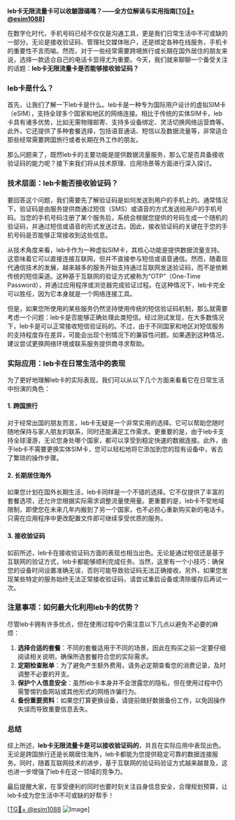 **leb卡无限流量卡可以收驗證碼嗎？——全方位解读与实用指南[[TG💪+ @esim1088](https://t.me/s/esim1088)]**

在数字化时代，手机号码已经不仅仅是沟通工具，更是我们日常生活中不可或缺的一部分。无论是接收验证码、管理社交媒体账户，还是绑定各种在线服务，手机卡的重要性不言而喻。然而，对于一些经常需要跨境旅行或长期在国外居住的朋友来说，选择一款适合自己的电话卡显得尤为重要。今天，我们就来聊聊一个备受关注的话题：**leb卡无限流量卡是否能够接收验证码？**

### leb卡是什么？

首先，让我们了解一下leb卡是什么。leb卡是一种专为国际用户设计的虚拟SIM卡（eSIM），支持全球多个国家和地区的网络连接。相比于传统的实体SIM卡，leb卡具有诸多优势，比如无需物理邮寄、支持多设备绑定、灵活切换网络运营商等。此外，它还提供了多种套餐选择，包括语音通话、短信以及数据流量等，非常适合那些经常需要跨国旅行或者长期在外工作的朋友。

那么问题来了，既然leb卡的主要功能是提供数据流量服务，那么它是否具备接收验证码的能力呢？接下来我们将从技术原理、应用场景等方面进行深入探讨。

### 技术层面：leb卡能否接收验证码？

要回答这个问题，我们需要先了解验证码是如何发送到用户的手机上的。通常情况下，验证码是由服务提供商通过短信（SMS）或语音的方式发送给用户的手机号码。当您的手机号码注册了某个服务后，系统会根据您提供的号码生成一个随机的验证码，并通过短信或语音的形式发送过去。因此，接收验证码的关键在于您的手机号码是否能够正常接收到这些信息。

从技术角度来看，leb卡作为一种虚拟SIM卡，其核心功能是提供数据流量支持。这意味着它可以直接连接互联网，但并不直接参与短信或语音通信。然而，随着现代通信技术的发展，越来越多的服务开始支持通过互联网发送验证码，而不是依赖传统的短信渠道。这种基于互联网的验证方式被称为“OTP”（One-Time Password），并通过应用程序或浏览器完成验证过程。在这种情况下，leb卡完全可以胜任，因为它本身就是一个网络连接工具。

但是，如果您所使用的某些服务仍然坚持使用传统的短信验证码机制，那么就需要考虑一个问题：leb卡是否能够正确处理此类短信。经过测试发现，在大多数情况下，leb卡是可以正常接收短信验证码的。不过，由于不同国家和地区对短信服务的支持程度存在差异，可能会出现个别情况下的兼容性问题。如果遇到这种情况，建议尝试更换网络环境或联系服务提供商寻求帮助。

### 实际应用：leb卡在日常生活中的表现

为了更好地理解leb卡的实际表现，我们可以从以下几个方面来看看它在日常生活中扮演的角色：

#### 1. 跨国旅行
对于经常出国的朋友而言，leb卡无疑是一个非常实用的选择。它可以帮助您随时随地保持与家人朋友的联系，同时还能满足工作需求。更重要的是，由于leb卡支持全球漫游，无论您身处哪个国家，都可以享受到稳定快速的数据连接。此外，由于leb卡不需要更换实体SIM卡，您可以轻松地将它添加到您的现有设备中，省去了繁琐的操作步骤。

#### 2. 长期居住海外
如果您计划在国外长期生活，leb卡同样是一个不错的选择。它不仅提供了丰富的套餐选项，还允许您根据实际需求调整流量使用量。更重要的是，leb卡不受地域限制，即使您在未来几年内搬到了另一个国家，也不必担心重新购买新的电话卡。只需在应用程序中更改配置文件即可继续享受优质的服务。

#### 3. 接收验证码
如前所述，leb卡在接收验证码方面的表现也相当出色。无论是通过短信还是基于互联网的验证方式，leb卡都能够顺利完成任务。当然，这里有一个小技巧：确保您的设备时间设置准确无误，否则可能导致验证码无法正确接收。另外，如果您发现某些特定的服务始终无法正常接收验证码，请尝试重启设备或清除缓存后再试一次。

### 注意事项：如何最大化利用leb卡的优势？

尽管leb卡拥有许多优点，但在使用过程中仍需注意以下几点以避免不必要的麻烦：

1. **选择合适的套餐**：不同的套餐适用于不同的场景，因此在购买之前一定要仔细阅读相关说明，确保所选套餐符合您的实际需求。
2. **定期检查账单**：为了避免产生额外费用，请务必定期查看您的消费记录，及时调整不必要的开支。
3. **保护个人信息安全**：虽然leb卡本身并不会泄露您的隐私，但在使用过程中仍需警惕钓鱼网站或其他形式的网络诈骗行为。
4. **备份重要资料**：如果您打算更换设备，请提前做好数据备份工作，以免因操作失误而导致重要信息丢失。

### 总结

综上所述，**leb卡无限流量卡是可以接收验证码的**，并且在实际应用中表现出色。无论是跨国旅行还是长期居住海外，leb卡都能为您提供稳定可靠的数据连接服务。同时，随着互联网技术的进步，基于互联网的验证码验证方式越来越普及，这也进一步增强了leb卡在这一领域的竞争力。

最后提醒大家，在享受便利的同时也要时刻关注自身信息安全，合理规划预算，让leb卡成为您生活中不可或缺的好帮手！

[[TG💪+ @esim1088](https://t.me/s/esim1088) ![Image](https://i.postimg.cc/4NQfJmqS/Snipaste-2025-05-13-00-14-12.png)]